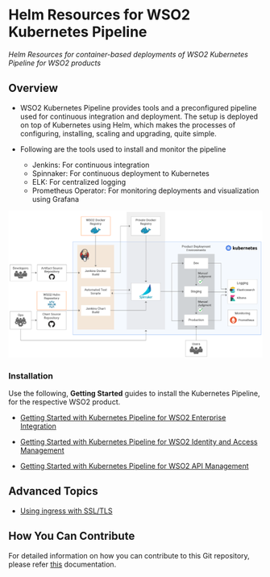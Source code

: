 # Helm Resources for WSO2 Kubernetes Pipeline

*Helm Resources for container-based deployments of WSO2 Kubernetes Pipeline for WSO2 products*

## Overview

- WSO2 Kubernetes Pipeline provides tools and a preconfigured pipeline used for continuous integration and deployment.
The setup is deployed on top of Kubernetes using Helm, which makes the processes of configuring, installing, scaling and upgrading, quite simple.

- Following are the tools used to install and monitor the pipeline

  - Jenkins: For continuous integration
  - Spinnaker: For continuous deployment to Kubernetes
  - ELK: For centralized logging
  - Prometheus Operator: For monitoring deployments and visualization using Grafana

![Architecture Diagram](pipeline_architecture.jpg)

### Installation

Use the following, **Getting Started** guides to install the Kubernetes Pipeline, for the respective WSO2 product.

* [Getting Started with Kubernetes Pipeline for WSO2 Enterprise Integration](docs/getting-started-ei.md)

* [Getting Started with Kubernetes Pipeline for WSO2 Identity and Access Management](docs/getting-started-is.md)

* [Getting Started with Kubernetes Pipeline for WSO2 API Management](docs/getting-started-mgw.md)

## Advanced Topics

* [Using ingress with SSL/TLS](./docs/advanced/using-ingress-with-tls.md)

## How You Can Contribute

For detailed information on how you can contribute to this Git repository, please refer [this](CONTRIBUTING.md) documentation.

